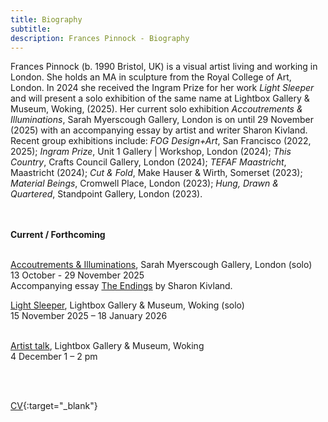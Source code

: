```yaml
---
title: Biography
subtitle: 
description: Frances Pinnock - Biography
---  
```

Frances Pinnock (b. 1990 Bristol, UK) is a visual artist living and working in London. She holds an MA in sculpture from the Royal College of Art, London. In 2024 she received the Ingram Prize for her work _Light Sleeper_ and will present a solo exhibition of the same name at Lightbox Gallery & Museum, Woking, (2025). Her current solo exhibition _Accoutrements & Illuminations_, Sarah Myerscough Gallery, London is on until 29 November (2025) with an accompanying essay by artist and writer Sharon Kivland. Recent group exhibitions include: _FOG Design+Art_, San Francisco (2022, 2025); _Ingram Prize_, Unit 1 Gallery | Workshop, London (2024); _This Country_, Crafts Council Gallery, London (2024); _TEFAF Maastricht_, Maastricht (2024); _Cut & Fold_, Make Hauser & Wirth, Somerset (2023); _Material Beings_, Cromwell Place, London (2023); _Hung, Drawn & Quartered_, Standpoint Gallery, London (2023).     
<br/>  
<br/>  
  
**Current / Forthcoming**  
<br/>  

[Accoutrements & Illuminations](https://www.sarahmyerscough.com/exhibitions/70-frances-pinnock-accoutrements-illuminations/), Sarah Myerscough Gallery, London   (solo)  
13 October - 29 November 2025  
Accompanying essay [The Endings](files/The-Endings-SK.pdf) by Sharon Kivland.
<br/>  

[Light Sleeper](https://www.thelightbox.org.uk/whats-on/frances-pinnock-light-sleeper), Lightbox Gallery & Museum, Woking  (solo)  
15 November 2025 – 18 January 2026  
<br/>  

[Artist talk](https://www.thelightbox.org.uk/whats-on/art-talk-frances-pinnock), Lightbox Gallery & Museum, Woking  
4 December   1 – 2 pm  

<br/>  
<br/>  


[CV](cv.pdf){:target="_blank"} 









   
 




 









  










 



  










 











